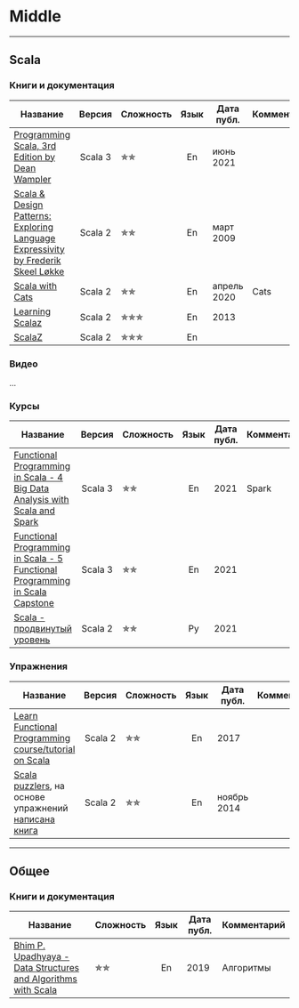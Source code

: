 # Middle

--- 

## Scala

### Книги и документация

| Название                                                                                                                                                  |  Версия  | Сложность                | Язык | Дата публ.  | Комментарий |
|-----------------------------------------------------------------------------------------------------------------------------------------------------------|:--------:|--------------------------|:----:|-------------|-------------|
| [Programming Scala, 3rd Edition by Dean Wampler](https://deanwampler.github.io/books/programmingscala.html)                                               | Scala 3  | &#10031;&#10031;         |  En  | июнь 2021   |             |
| [Scala & Design Patterns: Exploring Language Expressivity by Frederik Skeel Løkke](https://www.scala-lang.org/old/sites/default/files/FrederikThesis.pdf) | Scala 2  | &#10031;&#10031;         |  En  | март 2009   |             |
| [Scala with Cats](https://www.scalawithcats.com/)                                                                                                         | Scala 2  | &#10031;&#10031;         |  En  | апрель 2020 | Cats        |
| [Learning Scalaz](http://eed3si9n.com/learning-scalaz/)                                                                                                   | Scala 2  | &#10031;&#10031;&#10031; |  En  | 2013        |             |
| [ScalaZ](https://scalaz.github.io/7/)                                                                                                                     | Scala 2  | &#10031;&#10031;&#10031; |  En  |             |             |

### Видео

...

### Курсы

| Название                                                                                                                          |  Версия  | Сложность        | Язык | Дата публ. | Комментарий |
|-----------------------------------------------------------------------------------------------------------------------------------|:--------:|------------------|:----:|------------|-------------|
| [Functional Programming in Scala - 4 Big Data Analysis with Scala and Spark](https://www.coursera.org/learn/scala-spark-big-data) | Scala 3  | &#10031;&#10031; |  En  | 2021       | Spark       |
| [Functional Programming in Scala - 5 Functional Programming in Scala Capstone](https://www.coursera.org/learn/scala-capstone)     | Scala 3  | &#10031;&#10031; |  En  | 2021       |             |
| [Scala - продвинутый уровень](https://stepik.org/course/92864/promo)                                                              | Scala 2  | &#10031;&#10031; |  Ру  | 2021       |             |

### Упражнения

| Название                                                                                                                                  |  Версия  | Сложность                | Язык | Дата публ.  | Комментарий |
|-------------------------------------------------------------------------------------------------------------------------------------------|:--------:|--------------------------|:----:|-------------|-------------|
| [Learn Functional Programming course/tutorial on Scala](https://github.com/dehun/learn-fp)                                                | Scala 2  | &#10031;&#10031;         |  En  | 2017        |             |
| [Scala puzzlers](https://scalapuzzlers.com/index.html), на основе упражнений [написана книга](https://www.artima.com/shop/scala_puzzlers) | Scala 2  | &#10031;&#10031;         |  En  | ноябрь 2014 |             |

--- 

## Общее

### Книги и документация

| Название                                                                                                                  | Сложность        | Язык | Дата публ. | Комментарий |
|---------------------------------------------------------------------------------------------------------------------------|------------------|:----:|------------|-------------|
| [Bhim P. Upadhyaya - Data Structures and Algorithms with Scala](https://link.springer.com/book/10.1007/978-3-030-12561-5) | &#10031;&#10031; |  En  | 2019       |  Алгоритмы  |
